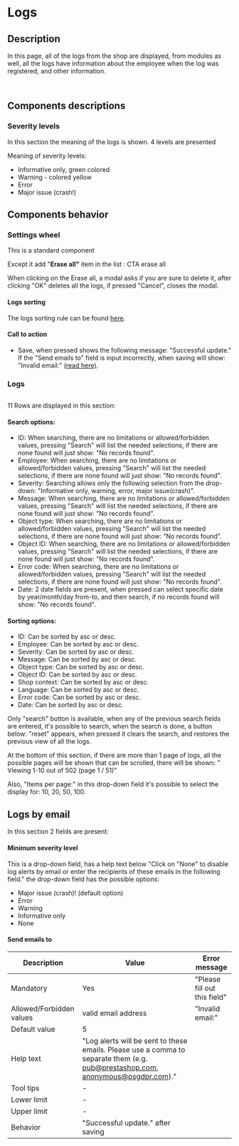 # Logs

## Description

In this page, all of the logs from the shop are displayed, from modules as well, all the logs have information about the employee when the log was registered, and other information.

<figure><img src="../../../../../.gitbook/assets/Screenshot 2022-09-12 at 17-43-00 Logs • Faire178.png" alt=""><figcaption></figcaption></figure>

<figure><img src="../../../../../.gitbook/assets/Screenshot 2022-09-12 at 17-44-50 Logs • Faire178.png" alt=""><figcaption></figcaption></figure>

## Components descriptions

### Severity levels

In this section the meaning of the logs is shown. 4 levels are presented

Meaning of severity levels:

* Informative only, green colored
* Warning - colored yellow
* Error
* Major issue (crash!)

## Components behavior

### Settings wheel

This is a standard component&#x20;

Except it add  "**Erase all"** item in the list : CTA erase all &#x20;

When clicking on the Erase all, a modal asks if you are sure to delete it, after clicking "OK" deletes all the logs, if pressed "Cancel", closes the modal.

#### Logs sorting

The logs sorting rule can be found [here](https://app.gitbook.com/o/-MAz0PPl5s9ulE9xyliu/s/eRh5ljXXvELkmmdiRmg8/\~/changes/LBfyCScRUjOVa2zoG5Ub/functional-documentation/ux-ui/common-components/sorting-rule).

#### Call to action

* Save, when pressed shows the following message: "Successful update." If the "Send emails to" field is input incorrectly, when saving will show: "Invalid email:" [(read here)](./#logs-by-email).



### Logs

<figure><img src="../../../../../.gitbook/assets/Screenshot 2022-09-13 at 15-41-03 Logs • test.png" alt=""><figcaption></figcaption></figure>

11 Rows are displayed in this section:

#### Search options:

* ID: When searching, there are no limitations or allowed/forbidden values, pressing "Search" will list the needed selections, if there are none found will just show: "No records found".
* Employee: When searching, there are no limitations or allowed/forbidden values, pressing "Search" will list the needed selections, if there are none found will just show: "No records found".
* Severity: Searching allows only the following selection from the drop-down: "Informative only, warning, error, major issue(crash)".
* Message: When searching, there are no limitations or allowed/forbidden values, pressing "Search" will list the needed selections, if there are none found will just show: "No records found".
* Object type: When searching, there are no limitations or allowed/forbidden values, pressing "Search" will list the needed selections, if there are none found will just show: "No records found".
* Object ID: When searching, there are no limitations or allowed/forbidden values, pressing "Search" will list the needed selections, if there are none found will just show: "No records found".
* Error code: When searching, there are no limitations or allowed/forbidden values, pressing "Search" will list the needed selections, if there are none found will just show: "No records found".
* Date: 2 date fields are present, when pressed can select specific date by year/month/day from-to, and then search, if no records found will show: "No records found".



#### Sorting options:

* ID: Can be sorted by asc or desc.
* Employee: Can be sorted by asc or desc.
* Severity: Can be sorted by asc or desc.
* Message: Can be sorted by asc or desc.
* Object type: Can be sorted by asc or desc.
* Object ID: Can be sorted by asc or desc.
* Shop context: Can be sorted by asc or desc.
* Language: Can be sorted by asc or desc.
* Error code: Can be sorted by asc or desc.
* Date: Can be sorted by asc or desc.

Only "search" button is available, when any of the previous search fields are entered, it's possible to search, when the search is done, a button below: "reset" appears, when pressed it clears the search, and restores the previous view of all the logs.

At the bottom of this section, if there are more than 1 page of logs, all the possible pages will be shown that can be scrolled, there will be shown: " Viewing 1-10 out of 502 (page 1 / 51)"

Also, "Items per page:" in this drop-down field it's possible to select the display for: 10, 20, 50, 100.



## Logs by email

In this section 2 fields are present:



#### Minimum severity level

This is a drop-down field, has a help text below "Click on "None" to disable log alerts by email or enter the recipients of these emails in the following field." the drop-down field has the possible options:

* Major issue (crash)! (default option)
* Error
* Warning
* Informative only
* None

#### Send emails to

| Description              | Value                                                                                                                           | Error message                |
| ------------------------ | ------------------------------------------------------------------------------------------------------------------------------- | ---------------------------- |
| Mandatory                | Yes                                                                                                                             | "Please fill out this field" |
| Allowed/Forbidden values | valid email address                                                                                                             | "Invalid email:"             |
| Default value            | 5                                                                                                                               |                              |
| Help text                | "Log alerts will be sent to these emails. Please use a comma to separate them (e.g. pub@prestashop.com, anonymous@psgdpr.com)." |                              |
| Tool tips                | -                                                                                                                               |                              |
| Lower limit              | -                                                                                                                               |                              |
| Upper limit              | -                                                                                                                               |                              |
| Behavior                 | "Successful update." after saving                                                                                               |                              |

####

